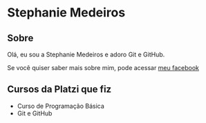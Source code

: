 # Stephanie Medeiros

## Sobre 

Olá, eu sou a Stephanie Medeiros e adoro Git e GitHub. 

Se você quiser saber mais sobre mim, pode acessar [meu facebook](https://www.facebook.com/sm.stephaniemedeiros)

## Cursos da Platzi que fiz

- Curso de Programação Básica
- Git e GitHub